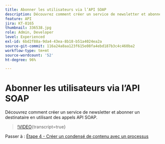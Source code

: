 ```yaml
---
title: Abonner les utilisateurs via l’API SOAP
description: Découvrez comment créer un service de newsletter et abonner un destinataire en utilisant des appels API SOAP.
feature: API
jira: KT-8165
thumbnail: 336538.jpg
role: Admin, Developer
level: Experienced
exl-id: 6bd2f88a-9da4-43ea-8b18-b51a4024ea2a
source-git-commit: 116a24a8aa123f615e08fa4ebd187b3c4c460ba2
workflow-type: tm+mt
source-wordcount: '52'
ht-degree: 96%

---
```


# Abonner les utilisateurs via l’API SOAP

Découvrez comment créer un service de newsletter et abonner un destinataire en utilisant des appels API SOAP.

>[!VIDEO](https://video.tv.adobe.com/v/336538?quality=12&learn=on){transcript=true}

Passer à : [Étape 4 - Créer un condensé de contenu avec un processus](/help/tutorial-use-soap-apis/create-article-alert-delivery-overview.md)
